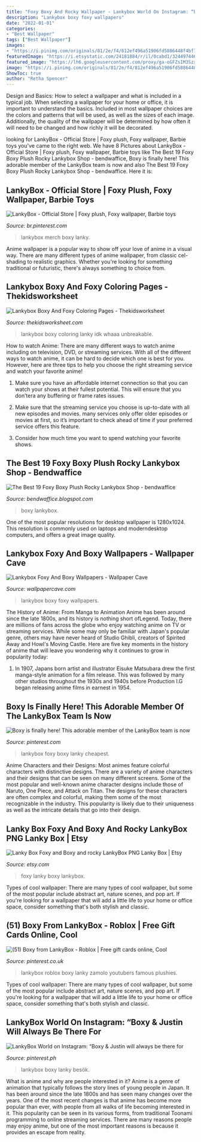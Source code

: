 ```yaml
---
title: "Foxy Boxy And Rocky Wallpaper - Lankybox World On Instagram: “boxy &amp; Justin Will Always Be There For"
description: "Lankybox boxy foxy wallpapers"
date: "2022-01-01"
categories:
- "Best Wallpaper"
tags: ["Best Wallpaper"]
images:
- "https://i.pinimg.com/originals/81/2e/f4/812ef496a51906fd5886448f4bf7b4e8.png"
featuredImage: "https://i.etsystatic.com/24181884/r/il/0cabd1/3244974467/il_1588xN.3244974467_ms8y.jpg"
featured_image: "https://lh6.googleusercontent.com/proxy/ga-oGFZsIM3Szx6je0Boc-fXGDLUaaEvgeYDthOl4NUgMw4vPrZE2lykbVwKjPEZxYrvg3yYzlx3OGASrjUGbsz82jE=w1200-h630-n-k-no-nu"
image: "https://i.pinimg.com/originals/81/2e/f4/812ef496a51906fd5886448f4bf7b4e8.png"
ShowToc: true
author: "Retha Spencer"
---
```



Design and Basics: How to select a wallpaper and what is included in a typical job.
When selecting a wallpaper for your home or office, it is important to understand the basics. Included in most wallpaper choices are the colors and patterns that will be used, as well as the sizes of each image. Additionally, the quality of the wallpaper will be determined by how often it will need to be changed and how richly it will be decorated.

	

		
looking for LankyBox - Official Store | Foxy plush, Foxy wallpaper, Barbie toys you've came to the right web. We have 8 Pictures about LankyBox - Official Store | Foxy plush, Foxy wallpaper, Barbie toys like The Best 19 Foxy Boxy Plush Rocky Lankybox Shop - bendwaffice, Boxy is finally here! This adorable member of the LankyBox team is now and also The Best 19 Foxy Boxy Plush Rocky Lankybox Shop - bendwaffice. Here it is:
		
    
## LankyBox - Official Store | Foxy Plush, Foxy Wallpaper, Barbie Toys

<img loading=lazy src="https://i.pinimg.com/originals/4c/ae/eb/4caeebb6af4b6f318da056ecf83d05e6.png" onerror="this.onerror=null;this.src='https://tse3.mm.bing.net/th?id=OIP.hlryzImVCj9jTIUqGshOfwHaKX&amp;pid=15.1';" alt="LankyBox - Official Store | Foxy plush, Foxy wallpaper, Barbie toys">

_Source: br.pinterest.com_

>lankybox merch boxy lanky. 

	

Anime wallpaper is a popular way to show off your love of anime in a visual way. There are many different types of anime wallpaper, from classic cel-shading to realistic graphics. Whether you're looking for something traditional or futuristic, there's always something to choice from.

    
## Lankybox Boxy And Foxy Coloring Pages - Thekidsworksheet

<img loading=lazy src="https://i.pinimg.com/736x/16/9b/11/169b118acb74faa9038459999eb4ffc7.jpg" onerror="this.onerror=null;this.src='https://tse1.mm.bing.net/th?id=OIP.DN47FLJF3sT4_xDpv3oGKAHaGd&amp;pid=15.1';" alt="Lankybox Boxy And Foxy Coloring Pages - Thekidsworksheet">

_Source: thekidsworksheet.com_

>lankybox boxy coloring lanky idk whaaa unbreakable. 

	

How to watch Anime: There are many different ways to watch anime including on television, DVD, or streaming services.
With all of the different ways to watch anime, it can be hard to decide which one is best for you. However, here are three tips to help you choose the right streaming service and watch your favorite anime!
1. Make sure you have an affordable internet connection so that you can watch your shows at their fullest potential. This will ensure that you don’tera any buffering or frame rates issues.

2. Make sure that the streaming service you choose is up-to-date with all new episodes and movies. many services only offer older episodes or movies at first, so it’s important to check ahead of time if your preferred service offers this feature.

3. Consider how much time you want to spend watching your favorite shows.

    
## The Best 19 Foxy Boxy Plush Rocky Lankybox Shop - Bendwaffice

<img loading=lazy src="https://lh6.googleusercontent.com/proxy/ga-oGFZsIM3Szx6je0Boc-fXGDLUaaEvgeYDthOl4NUgMw4vPrZE2lykbVwKjPEZxYrvg3yYzlx3OGASrjUGbsz82jE=w1200-h630-n-k-no-nu" onerror="this.onerror=null;this.src='https://tse4.mm.bing.net/th?id=OIP.n4gjicYJELjJH1kf6ghIFwHaFj&amp;pid=15.1';" alt="The Best 19 Foxy Boxy Plush Rocky Lankybox Shop - bendwaffice">

_Source: bendwaffice.blogspot.com_

>boxy lankybox. 

	

One of the most popular resolutions for desktop wallpaper is 1280x1024. This resolution is commonly used on laptops and moderndesktop computers, and offers a great image quality.

    
## Lankybox Foxy And Boxy Wallpapers - Wallpaper Cave

<img loading=lazy src="https://wallpapercave.com/wp/wp5302892.jpg" onerror="this.onerror=null;this.src='https://tse2.mm.bing.net/th?id=OIP.EUYAD0N9fQOPV4FhTjEj0gHaHa&amp;pid=15.1';" alt="Lankybox Foxy And Boxy Wallpapers - Wallpaper Cave">

_Source: wallpapercave.com_

>lankybox boxy foxy wallpapers. 

	

The History of Anime: From Manga to Animation
Anime has been around since the late 1800s, and its history is nothing short ofLegend. Today, there are millions of fans across the globe who enjoy watching anime on TV or streaming services. While some may only be familiar with Japan's popular genre, others may have never heard of Studio Ghibli, creators of Spirited Away and Howl's Moving Castle. Here are five key moments in the history of anime that will leave you wondering why it continues to grow in popularity today:
1) In 1907, Japans born artist and illustrator Eisuke Matsubara drew the first manga-style animation for a film release. This was followed by many other studios throughout the 1930s and 1940s before Production I.G began releasing anime films in earnest in 1954.

    
## Boxy Is Finally Here! This Adorable Member Of The LankyBox Team Is Now

<img loading=lazy src="https://i.pinimg.com/originals/81/2e/f4/812ef496a51906fd5886448f4bf7b4e8.png" onerror="this.onerror=null;this.src='https://tse1.mm.bing.net/th?id=OIP.VKIPGwyNhhKhT-5scZJAuwHaKX&amp;pid=15.1';" alt="Boxy is finally here! This adorable member of the LankyBox team is now">

_Source: pinterest.com_

>lankybox foxy boxy lanky cheapest. 

	

Anime Characters and their Designs: Most animes feature colorful characters with distinctive designs.
There are a variety of anime characters and their designs that can be seen on many different screens. Some of the most popular and well-known anime character designs include those of Naruto, One Piece, and Attack on Titan. The designs for these characters are often complex and colorful, making them some of the most recognizable in the industry. This popularity is likely due to their uniqueness as well as the intricate details that go into their design.

    
## Lanky Box Foxy And Boxy And Rocky LankyBox PNG Lanky Box | Etsy

<img loading=lazy src="https://i.etsystatic.com/24181884/r/il/0cabd1/3244974467/il_1588xN.3244974467_ms8y.jpg" onerror="this.onerror=null;this.src='https://tse3.mm.bing.net/th?id=OIP.WN-6redRzIg0pcGrO-fZBwHaHa&amp;pid=15.1';" alt="Lanky Box Foxy and Boxy and rocky LankyBox PNG Lanky Box | Etsy">

_Source: etsy.com_

>foxy lanky boxy lankybox. 

	

Types of cool wallpaper:
There are many types of cool wallpaper, but some of the most popular include abstract art, nature scenes, and pop art. If you're looking for a wallpaper that will add a little life to your home or office space, consider something that's both stylish and classic.

    
## (51) Boxy From LankyBox - Roblox | Free Gift Cards Online, Cool

<img loading=lazy src="https://i.pinimg.com/originals/56/60/87/566087dfa9aa615e4f5ae72bbe60f58f.png" onerror="this.onerror=null;this.src='https://tse3.mm.bing.net/th?id=OIP.OGw5auId53Eo4bwlgfFcdQAAAA&amp;pid=15.1';" alt="(51) Boxy from LankyBox - Roblox | Free gift cards online, Cool">

_Source: pinterest.co.uk_

>lankybox roblox boxy lanky zamolo youtubers famous plushies. 

	

Types of cool wallpaper:
There are many types of cool wallpaper, but some of the most popular include abstract art, nature scenes, and pop art. If you're looking for a wallpaper that will add a little life to your home or office space, consider something that's both stylish and classic.

    
## LankyBox World On Instagram: “Boxy &amp; Justin Will Always Be There For

<img loading=lazy src="https://i.pinimg.com/736x/99/c9/c3/99c9c3f70005be47321f429653d3d8f7.jpg" onerror="this.onerror=null;this.src='https://tse3.mm.bing.net/th?id=OIP.zlOGpgr_AfSQ8BeAJ1717wHaJQ&amp;pid=15.1';" alt="LankyBox World on Instagram: “Boxy &amp; Justin will always be there for">

_Source: pinterest.ph_

>lankybox boxy lanky besök. 

	

What is anime and why are people interested in it?
Anime is a genre of animation that typically follows the story lines of young people in Japan. It has been around since the late 1800s and has seen many changes over the years. One of the most recent changes is that anime has become more popular than ever, with people from all walks of life becoming interested in it. This popularity can be seen in its various forms, from traditional Toonami programming to online streaming services. There are many reasons people may enjoy anime, but one of the most important reasons is because it provides an escape from reality.

